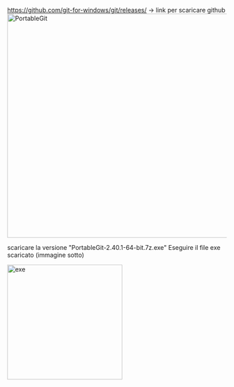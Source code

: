 https://github.com/git-for-windows/git/releases/ -> link per scaricare github
<img width="515" alt="PortableGit" src="https://github.com/ilREE/TutorialHelp/assets/129156247/9791caaa-f2c2-4a96-99ff-b62fa3c7803d">




scaricare la versione "PortableGit-2.40.1-64-bit.7z.exe"
Eseguire il file exe scaricato (immagine sotto)




<img width="264" alt="exe" src="https://github.com/ilREE/TutorialHelp/assets/129156247/68134db1-00a7-4742-befa-e24b67cdc85b">




